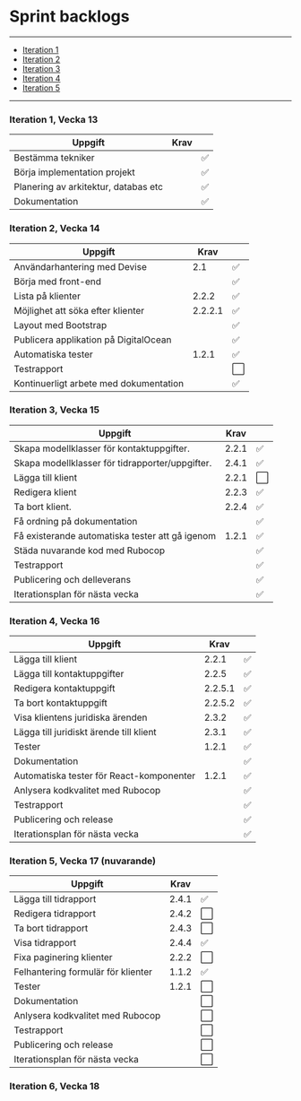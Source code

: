 # Sprint backlogs

*** 

* [Iteration 1](https://github.com/me222wm/1dv42e-me222wm-docs/blob/master/Sprint-backlogs.md#iteration-1-vecka-13)
* [Iteration 2](https://github.com/me222wm/1dv42e-me222wm-docs/blob/master/Sprint-backlogs.md#iteration-2-vecka-14)
* [Iteration 3](https://github.com/me222wm/1dv42e-me222wm-docs/blob/master/Sprint-backlogs.md#iteration-3-vecka-15)
* [Iteration 4](https://github.com/me222wm/1dv42e-me222wm-docs/blob/master/Sprint-backlogs.md#iteration-4-vecka-16)
* [Iteration 5](https://github.com/me222wm/1dv42e-me222wm-docs/blob/master/Sprint-backlogs.md#iteration-5-vecka-17 (nuvarande))

***


### Iteration 1, Vecka 13
|Uppgift                                        |Krav||
|----------------------------------------------------|----|------|
|Bestämma tekniker||:white_check_mark:|
|Börja implementation projekt||:white_check_mark:|
|Planering av arkitektur, databas etc||:white_check_mark:|
|Dokumentation||:white_check_mark:|

### Iteration 2, Vecka 14
|Uppgift                                        |Krav||
|-----------------------------------------------|----|------|
|Användarhantering med Devise|2.1|:white_check_mark:|
|Börja med front-end||:white_check_mark:|
|Lista på klienter|2.2.2|:white_check_mark:|
|Möjlighet att söka efter klienter|2.2.2.1|:white_check_mark:|
|Layout med Bootstrap||:white_check_mark:|
|Publicera applikation på DigitalOcean||:white_check_mark:|
|Automatiska tester|1.2.1|:white_check_mark:|
|Testrapport||:white_large_square:|
|Kontinuerligt arbete med dokumentation||:white_check_mark:|

### Iteration 3, Vecka 15
|Uppgift                                        |Krav||
|---------------------------------------------------|----|------|
|Skapa modellklasser för kontaktuppgifter.      |2.2.1|:white_check_mark:|
|Skapa modellklasser för tidrapporter/uppgifter.|2.4.1|:white_check_mark:|
|Lägga till klient        |2.2.1|:white_large_square:|
|Redigera klient   |2.2.3|:white_check_mark:|
|Ta bort klient.         |2.2.4|:white_check_mark:|
|Få ordning på dokumentation                        ||:white_check_mark:|
|Få existerande automatiska tester att gå igenom                      |1.2.1|:white_check_mark:|
|Städa nuvarande kod med Rubocop                      ||:white_check_mark:|
|Testrapport                      ||:white_check_mark:|
|Publicering och delleverans                      ||:white_check_mark:|
|Iterationsplan för nästa vecka                    ||:white_check_mark:|

### Iteration 4, Vecka 16
|Uppgift                                        |Krav||
|-----------------------------------------------|----|--------------------|
|Lägga till klient                              |2.2.1|:white_check_mark:|
|Lägga till kontaktuppgifter                    |2.2.5|:white_check_mark:|
|Redigera kontaktuppgift                        |2.2.5.1|:white_check_mark:|
|Ta bort kontaktuppgift                         |2.2.5.2|:white_check_mark:|
|Visa klientens juridiska ärenden               |2.3.2|:white_check_mark:|
|Lägga till juridiskt ärende till klient        |2.3.1|:white_check_mark:|
|Tester                                          |1.2.1|:white_check_mark:|
|Dokumentation                                 ||:white_check_mark:|
|Automatiska tester för React-komponenter       |1.2.1|:white_check_mark:|
|Anlysera kodkvalitet med Rubocop                      ||:white_check_mark:|
|Testrapport                                      ||:white_check_mark:|
|Publicering och release                      ||:white_check_mark:|
|Iterationsplan för nästa vecka                    ||:white_check_mark:|

### Iteration 5, Vecka 17 (nuvarande)
|Uppgift                                        |Krav||
|-----------------------------------------------|----|--------------------|
|Lägga till tidrapport                          |2.4.1|:white_check_mark:|
|Redigera tidrapport                  |2.4.2|:white_large_square:|
|Ta bort tidrapport                        |2.4.3|:white_large_square:|
|Visa tidrapport                         |2.4.4|:white_check_mark:|
|Fixa paginering klienter               |2.2.2|:white_large_square:|
|Felhantering formulär för klienter       |1.1.2|:white_check_mark:|
|Tester                                          |1.2.1|:white_large_square:|
|Dokumentation                                 ||:white_large_square:|
|Anlysera kodkvalitet med Rubocop                      ||:white_large_square:|
|Testrapport                                      ||:white_large_square:|
|Publicering och release                      ||:white_large_square:|
|Iterationsplan för nästa vecka                    ||:white_large_square:|

### Iteration 6, Vecka 18
